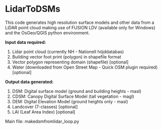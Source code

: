 # LidarToDSMs

This code generates high resolution surface models and other data from a LiDAR point cloud making use of FUSION LDV (available only for Windows) and the OsGeo/QGIS python environment.


**Input data required:**
1. Lidar point cloud (currently NH - Nationell höjddatabas)
2. Building vector foot print (polygon) in shapefile format
3. Vector polygon representing domain (shapefile) [optional]
4. Water (downloaded from Open Street Map - Quick OSM plugin required) [optional]


**Output data generated:**
1. DSM: Digital surface model (ground and building heights - masl)
2. CDSM: Canopy Digital Surface Model (tall vegetation - magl)
3. DEM: Digital Elevation Model (ground heights only - masl)
4. Landcover (7-classes) [optional]
5. LAI (Leaf Area Index) [optional]

Main file: makedsmfromlidar_loop.py
